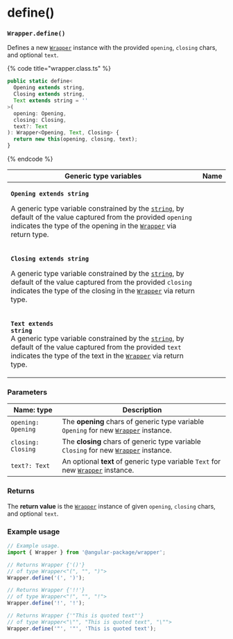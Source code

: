 # define()

### `Wrapper.define()`

Defines a new [`Wrapper`](../wrapper.md) instance with the provided `opening`, `closing` chars, and optional `text`.

{% code title="wrapper.class.ts" %}
```typescript
public static define<
  Opening extends string,
  Closing extends string,
  Text extends string = ''
>(
  opening: Opening,
  closing: Closing,
  text?: Text
): Wrapper<Opening, Text, Closing> {
  return new this(opening, closing, text);
}
```
{% endcode %}

| Generic type variables                                                                                                                                                                                                                                                                                                                                                                                                       | Name |
| ---------------------------------------------------------------------------------------------------------------------------------------------------------------------------------------------------------------------------------------------------------------------------------------------------------------------------------------------------------------------------------------------------------------------------- | ---- |
| <p><strong><code>Opening extends string</code></strong></p><p>A generic type variable constrained by the <a href="https://www.typescriptlang.org/docs/handbook/basic-types.html#string"><code>string</code></a>, by default of the value captured from the provided <code>opening</code> indicates the type of the opening in the <a href="broken-reference"><code>Wrapper</code></a> via return type.</p>                   |      |
| <p><strong><code>Closing extends string</code></strong></p><p>A generic type variable constrained by the <a href="https://www.typescriptlang.org/docs/handbook/basic-types.html#string"><code>string</code></a>, by default of the value captured from the provided <code>closing</code> indicates the type of the closing in the <a href="broken-reference"><code>Wrapper</code></a> via return type.</p>                   |      |
| <p><strong><code>Text extends string</code></strong><br><strong><code></code></strong>A generic type variable constrained by the <a href="https://www.typescriptlang.org/docs/handbook/basic-types.html#string"><code>string</code></a>, by default of the value captured from the provided <code>text</code> indicates the type of the text in the <a href="broken-reference"><code>Wrapper</code></a> via return type.</p> |      |

### Parameters

| Name: type         | Description                                                                                           |
| ------------------ | ----------------------------------------------------------------------------------------------------- |
| `opening: Opening` | The **opening** chars of generic type variable `Opening` for new [`Wrapper`](../wrapper.md) instance. |
| `closing: Closing` | The **closing** chars of generic type variable `Closing` for new [`Wrapper`](../wrapper.md) instance. |
| `text?: Text`      | An optional **text** of generic type variable `Text` for new [`Wrapper`](../wrapper.md) instance.     |

### Returns

The **return value** is the [`Wrapper`](../wrapper.md) instance of given `opening`, `closing` chars, and optional `text`.

### Example usage

```typescript
// Example usage.
import { Wrapper } from '@angular-package/wrapper';

// Returns Wrapper {'()'}
// of type Wrapper<"(", "", ")">
Wrapper.define('(', ')');

// Returns Wrapper {'!!'}
// of type Wrapper<"!", "", "!">
Wrapper.define('!', '!');

// Returns Wrapper {'"This is quoted text"'}
// of type Wrapper<"\"", "This is quoted text", "\"">
Wrapper.define('"', '"', 'This is quoted text');
```
